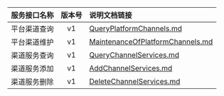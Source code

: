   
| 服务接口名称 | 版本号 | 说明文档链接 |  
| :----------------- | :-----: | :---------------- |  
| 平台渠道查询 | v1 | [QueryPlatformChannels.md](https://github.com/Zhang-Monica/gitMd/blob/master/EpeisPlatm/PlatChannelServer/QueryPlatformChannels.md) |  
| 平台渠道维护 | v1 | [MaintenanceOfPlatformChannels.md](https://github.com/Zhang-Monica/gitMd/blob/master/EpeisPlatm/PlatChannelServer/MaintenanceOfPlatformChannels.md) |  
| 渠道服务查询 | v1 | [QueryChannelServices.md](https://github.com/Zhang-Monica/gitMd/blob/master/EpeisPlatm/PlatChannelServer/QueryChannelServices.md) |  
| 渠道服务添加 | v1 | [AddChannelServices.md](https://github.com/Zhang-Monica/gitMd/blob/master/EpeisPlatm/PlatChannelServer/AddChannelServices.md) |  
| 渠道服务删除 | v1 | [DeleteChannelServices.md](https://github.com/Zhang-Monica/gitMd/blob/master/EpeisPlatm/PlatChannelServer/DeleteChannelServices.md) |  
  
